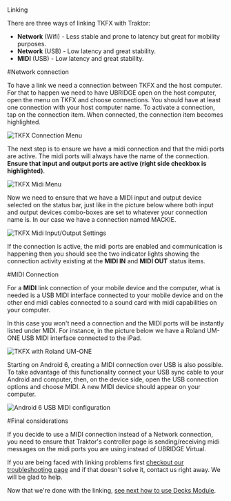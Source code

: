 #
Linking

There are three ways of linking TKFX with Traktor:

- **Network** (Wifi) - Less stable and prone to latency but great for mobility purposes.
- **Network** (USB) - Low latency and great stability.
- **MIDI** (USB) - Low latency and great stability.

#Network connection

To have a link we need a connection between TKFX and the host computer. For that to happen we need to have UBRIDGE open on the host computer, open the menu on TKFX and choose connections. You should have at least one connection with your host computer name. To activate a connection, tap on the connection item. When connected, the connection item becomes highlighted.

![TKFX Connection Menu](https://www.imaginando.pt/images/products/tkfx/help/tkfx_connection.png)

The next step is to ensure we have a midi connection and that the midi ports are active. The midi ports will always have the name of the connection. **Ensure that input and output ports are active (right side checkbox is highlighted)**.

![TKFX Midi Menu](https://www.imaginando.pt/images/products/tkfx/help/tkfx_midi.png)

Now we need to ensure that we have a MIDI input and output device selected on the status bar, just like in the picture below where both input and output devices combo-boxes are set to whatever your connection name is. In our case we have a connection named MACKIE.

![TKFX Midi Input/Output Settings](https://www.imaginando.pt/images/products/tkfx/help/tkfx_midi_input_output.png)

If the connection is active, the midi ports are enabled and communication is happening then you should see the two indicator lights showing the connection activity existing at the **MIDI IN** and **MIDI OUT** status items.

#MIDI Connection

For a **MIDI** link connection of your mobile device and the computer, what is needed is a USB MIDI interface connected to your mobile device and on the other end midi cables connected to a sound card with midi capabilities on your computer.

In this case you won't need a connection and the MIDI ports will be instantly listed under MIDI. For instance, in the picture below we have a Roland UM-ONE USB MIDI interface connected to the iPad.

![TKFX with Roland UM-ONE](https://www.imaginando.pt/images/products/tkfx/help/tkfx_midi_roland.png)

Starting on Android 6, creating a MIDI connection over USB is also possible. To take advantage of this functionality connect your USB sync cable to your Android and computer, then, on the device side, open the USB connection options and choose MIDI. A new MIDI device should appear on your computer.

![Android 6 USB MIDI configuration](https://www.imaginando.pt/images/products/tkfx/help/android_usb_midi.png)

#Final considerations

If you decide to use a MIDI connection instead of a Network connection, you need to ensure that Traktor's controller page is sending/receiving midi messages on the midi ports you are using instead of UBRIDGE Virtual.

If you are being faced with linking problems first [checkout our troubleshooting page](https://www.imaginando.pt/products/tkfx/help/troubleshooting) and if that doesn't solve it, contact us right away. We will be glad to help.

Now that we're done with the linking, [see next how to use Decks Module](https://www.imaginando.pt/products/tkfx/help/decks).